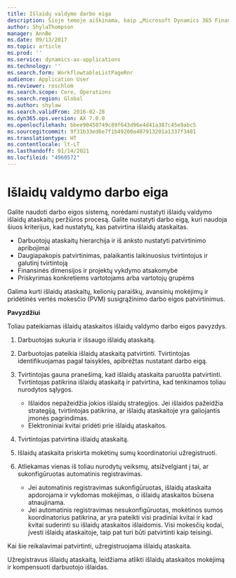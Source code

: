 ```yaml
---
title: Išlaidų valdymo darbo eiga
description: Šioje temoje aiškinama, kaip „Microsoft Dynamics 365 Finance“ galima naudoti darbo eigos sistemą, norint nustatyti išlaidų valdymo išlaidų ataskaitų peržiūros procesą.
author: ShylaThompson
manager: AnnBe
ms.date: 09/13/2017
ms.topic: article
ms.prod: ''
ms.service: dynamics-ax-applications
ms.technology: ''
ms.search.form: WorkflowtableListPageRnr
audience: Application User
ms.reviewer: roschlom
ms.search.scope: Core, Operations
ms.search.region: Global
ms.author: shylaw
ms.search.validFrom: 2016-02-28
ms.dyn365.ops.version: AX 7.0.0
ms.openlocfilehash: bbee90450749c89f643d96e4d41a387c45e9abc5
ms.sourcegitcommit: 9f31b33ed6e7f1b49200a407913201a1337f3401
ms.translationtype: HT
ms.contentlocale: lt-LT
ms.lasthandoff: 01/14/2021
ms.locfileid: "4960572"
---
```

# <a name="expense-management-workflow"></a>Išlaidų valdymo darbo eiga

Galite naudoti darbo eigos sistemą, norėdami nustatyti išlaidų valdymo išlaidų ataskaitų peržiūros procesą. Galite nustatyti darbo eigą, kuri naudoja šiuos kriterijus, kad nustatytų, kas patvirtina išlaidų ataskaitas.

- Darbuotojų ataskaitų hierarchija ir iš anksto nustatyti patvirtinimo apribojimai
- Daugiapakopis patvirtinimas, palaikantis laikinuosius tvirtintojus ir galutinį tvirtintoją
- Finansinės dimensijos ir projektų vykdymo atsakomybė
- Priskyrimas konkretiems vartotojams arba vartotojų grupėms

Galima kurti išlaidų ataskaitų, kelionių paraiškų, avansinių mokėjimų ir pridėtinės vertės mokesčio (PVM) susigrąžinimo darbo eigos patvirtinimus.

**Pavyzdžiui**

Toliau pateikiamas išlaidų ataskaitos išlaidų valdymo darbo eigos pavyzdys.

1. Darbuotojas sukuria ir išsaugo išlaidų ataskaitą.
2. Darbuotojas pateikia išlaidų ataskaitą patvirtinti. Tvirtintojas identifikuojamas pagal taisykles, apibrėžtas nustatant darbo eigą.
3. Tvirtintojas gauna pranešimą, kad išlaidų ataskaita paruošta patvirtinti. Tvirtintojas patikrina išlaidų ataskaitą ir patvirtina, kad tenkinamos toliau nurodytos sąlygos.

    - Išlaidos nepažeidžia jokios išlaidų strategijos. Jei išlaidos pažeidžia strategiją, tvirtintojas patikrina, ar išlaidų ataskaitoje yra galiojantis įmonės pagrindimas.
    - Elektroniniai kvitai pridėti prie išlaidų ataskaitos.

4. Tvirtintojas patvirtina išlaidų ataskaitą.
5. Išlaidų ataskaita priskirta mokėtinų sumų koordinatoriui užregistruoti.
6. Atliekamas vienas iš toliau nurodytų veiksmų, atsižvelgiant į tai, ar sukonfigūruotas automatinis registravimas.

    - Jei automatinis registravimas sukonfigūruotas, išlaidų ataskaita apdorojama ir vykdomas mokėjimas, o išlaidų ataskaitos būsena atnaujinama.
    - Jei automatinis registravimas nesukonfigūruotas, mokėtinos sumos koordinatorius patikrina, ar yra pateikti visi pradiniai kvitai ir kad kvitai suderinti su išlaidų ataskaitos išlaidomis. Visi mokesčių kodai, įvesti išlaidų ataskaitoje, taip pat turi būti patvirtinti kaip teisingi.

Kai šie reikalavimai patvirtinti, užregistruojama išlaidų ataskaita.

Užregistravus išlaidų ataskaitą, leidžiama atlikti išlaidų ataskaitos mokėjimą ir kompensuoti darbuotojo išlaidas.
